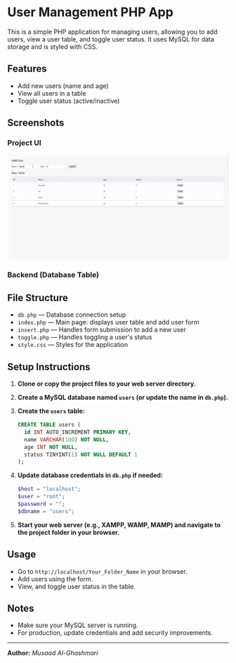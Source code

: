# User Management PHP App

This is a simple PHP application for managing users, allowing you to add users, view a user table, and toggle user status. It uses MySQL for data storage and is styled with CSS.

## Features
- Add new users (name and age)
- View all users in a table
- Toggle user status (active/inactive)

## Screenshots

### Project UI
![Project Screenshot](images/project.gif)

### Backend (Database Table)


## File Structure

- `db.php` — Database connection setup
- `index.php` — Main page: displays user table and add user form
- `insert.php` — Handles form submission to add a new user
- `toggle.php` — Handles toggling a user's status
- `style.css` — Styles for the application

## Setup Instructions

1. **Clone or copy the project files to your web server directory.**
2. **Create a MySQL database named `users` (or update the name in `db.php`).**
3. **Create the `users` table:**

   ```sql
   CREATE TABLE users (
     id INT AUTO_INCREMENT PRIMARY KEY,
     name VARCHAR(100) NOT NULL,
     age INT NOT NULL,
     status TINYINT(1) NOT NULL DEFAULT 1
   );
   ```

4. **Update database credentials in `db.php` if needed:**
   ```php
   $host = "localhost";
   $user = "root";
   $password = "";
   $dbname = "users";
   ```

5. **Start your web server (e.g., XAMPP, WAMP, MAMP) and navigate to the project folder in your browser.**

## Usage
- Go to `http://localhost/Your_Folder_Name` in your browser.
- Add users using the form.
- View, and toggle user status in the table.

## Notes
- Make sure your MySQL server is running.
- For production, update credentials and add security improvements.

---

**Author:** _Musaad Al-Ghashmari_ 